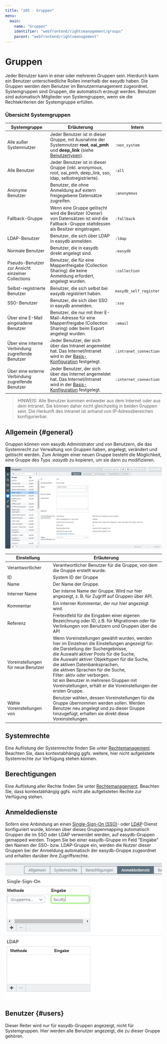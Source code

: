 ```yaml
---
title: "105 - Gruppen"
menu:
  main:
    name: "Gruppen"
    identifier: "webfrontend/rightsmanagement/groups"
    parent: "webfrontend/rightsmanagement"
---
```

# Gruppen

Jeder Benutzer kann in einer oder mehreren Gruppen sein. Hierdurch kann ein Benutzer unterschiedliche Rollen innerhalb der easydb haben. Die Gruppen werden dem Benutzer im Benutzermanagement zugeordnet. Systemgruppen sind Gruppen, die automatisch erzeugt werden. Benutzer sind automatisch Mitglieder von Systemgruppen, wenn sie die Rechtekriterien der Systemgruppe erfüllen.


### Übersicht Systemgruppen

| Systemgruppe | Erläuterung | Intern |
|--------------|-------------|--------|
| Alle außer Systemnutzer | Jeder Benutzer ist in dieser Gruppe, mit Ausnahme der Systemnutzer **root**, **oai_pmh** und **deep_link** (siehe [Benutzertypen](../users/#benutzertypen)). | `:non_system` |
| Alle Benutzer | Jeder Benutzer ist in dieser Gruppe (inkl. anonymous, root, oai_pmh, deep_link, sso, ldap, selbstregistrierte). | `:all` |
| Anonyme Benutzer | Benutzer, die ohne Anmeldung auf extern freigegebene Datensätze zugreifen. | `:anonymous` |
| Fallback-Gruppe | Wenn eine Gruppe gelöscht wird die Besitzer (Owner) von Datensätzen ist wird die Fallback-Gruppe stattdessen als Besitzer eingetragen. | `:fallback` |
| LDAP-Benutzer | Benutzer, die sich über LDAP in easydb anmelden. | `:ldap` |
| Normale Benutzer                                  | Benutzer, die in easydb direkt angelegt sind. | `:easydb` |
| Pseudo-Benutzer zur Ansicht einzelner Collections | Benutzer, die für eine Mappenfreigabe (Collection Sharing) die keine Anmeldung erfordert, angelegt wurden. | `:collection` |
| Selbst-registrierte Benutzer                      | Benutzer, die sich selbst bei easydb registriert haben. | `easydb_self_register` |
| SSO-Benutzer | Benutzer, die sich über SSO in easydb anmelden. | `:sso` |
| Über eine E-Mail aingeladene Benutzer             | Benutzer, die nur mit ihrer E-Mail-Adresse für eine Mappenfreigabe (Collection Sharing) oder beim Export angelegt wurden. | `:email` |
| Über eine interne Verbindung zugreifende Benutzer | Jeder Benutzer, der sich über das Intranet angemeldet hat. Das Internet/Intranet wird in der [Basis-Konfiguration](../../administration/base-config) festgelegt. | `:intranet_connection` |
| Über eine externe Verbindung zugreifende Benutzer | Jeder Benutzer, der sich über das Internet angemeldet hat. Das Internet/Intranet wird in der [Basis-Konfiguration](../../administration/base-config) festgelegt. | `:internet_connection` |


> HINWEIS: Alle Benutzer kommen entweder aus dem Internet oder aus dem Intranet. Sie können daher nicht gleichzeitig in beiden Gruppen sein. Die Herkunft des Intranet ist anhand von IP-Adressbereichen konfigurierbar.

## Allgemein {#general}

Gruppen können vom easydb Administrator und von Benutzern, die das Systemrecht zur Verwaltung von Gruppen haben, angelegt, verändert und gelöscht werden. Zum Anlegen einer neuen Gruppe besteht die Möglichkeit, eine Gruppe des Typs *:easydb* zu kopieren, um sie dann zu modifizieren.

![](rights_groups_de.jpg)

|Einstellung|Erläuterung|
|---|---|
|Verantwortlicher|Verantwortlicher Benutzer für die Gruppe, von dem die Gruppe erstellt wurde. |
|ID| System ID der Gruppe|
|Name|Der Name der Gruppe.|
|Interner Name|Der interne Name der Gruppe. Wird nur hier angezeigt, z. B. für Zugriff auf Gruppen über API.|
|Kommentar|Ein interner Kommentar, der nur hier angezeigt wird.|
|Referenz| Freitextfeld für die Eingaben einer eigenen Bezeichnung oder ID, z.B. für Migrationen oder für Verlinkungen von Benutzern und Gruppen über die API |
|Voreinstellungen für neue Benutzer|Wenn Voreinstellungen gewählt wurden, werden hier im Einzelnen die Einstellungen angezeigt für: <br> die Darstellung der Suchergebnisse, <br> die Auswahl aktiver Pools für die Suche, <br> die Auswahl aktiver Objekttypen für die Suche, <br> die aktiven Datenbanksprachen, <br> die aktiven Sprachen für die Suche, <br> Filter: aktiv oder verborgen.<br/>Ist ein Benutzer in mehreren Gruppen mit Voreinstellungen, erhält er die Voreinstellungen der ersten Gruppe.|
|Wähle Voreinstellungen von|Benutzer wählen, dessen Voreinstellungen für die Gruppe übernommen werden sollen. Werden Benutzer neu angelegt und zu dieser Gruppe hinzugefügt, erhalten sie direkt diese Voreinstellungen. |

## Systemrechte

Eine Auflistung der Systemrechte finden Sie unter [Rechtemanagement](/de/webfrontend/rightsmanagement). Beachten Sie, dass kontextabhängig ggfs. weitere, hier nicht aufgelistete Systemrechte zur Verfügung stehen können.

## Berechtigungen

Eine Auflistung aller Rechte finden Sie unter [Rechtemanagement](/de/webfrontend/rightsmanagement). Beachten Sie, dass kontextabhängig ggfs. nicht alle aufgelisteten Rechte zur Verfügung stehen.

## Anmeldedienste
Sofern eine Anbindung an einen [Single-Sign-On (SSO)](/en/sysadmin/configuration/easydb-server.yml/plugins/sso)- oder [LDAP](/en/sysadmin/configuration/easydb-server.yml/plugins/ldap)-Dienst konfiguriert wurde, können über dieses Gruppenmapping automatisch Gruppen die im SSO oder LDAP verwendet werden, auf easydb-Gruppen gemapped werden. Tragen Sie bei einer easydb-Gruppe im Feld "Eingabe" den Namen der SSO- bzw. LDAP-Gruppe ein, werden die Nutzer dieser Gruppen bei der Anmeldung automatisch der easydb-Gruppe zugeordnet und erhalten darüber ihre Zugriffsrechte.

![](anmeldedienste_de.png)

## Benutzer {#users}

Dieser Reiter wird nur für easydb-Gruppen angezeigt, nicht für Systemgruppen. Hier werden alle Benutzer angezeigt, die zu dieser Gruppe gehören.


